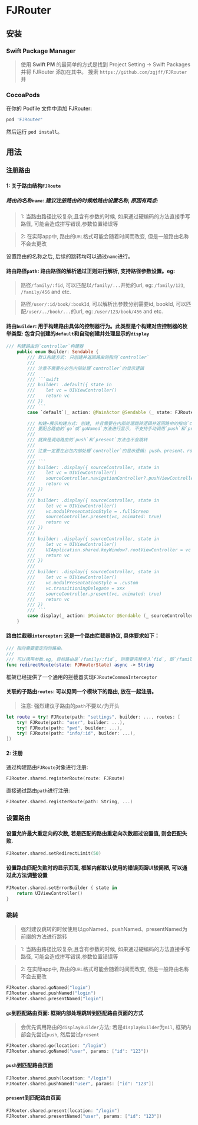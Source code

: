 # FJRouter

## 安装

### Swift Package Manager
> 使用 **Swift PM** 的最简单的方式是找到 Project Setting -> Swift Packages 并将 FJRouter 添加在其中。
> 搜索 `https://github.com/zgjff/FJRouter` 并

### CocoaPods
在你的 Podfile 文件中添加 FJRouter:
```rb
pod 'FJRouter'
```
然后运行 `pod install`。

## 用法

### 注册路由

#### 1: 关于路由结构`FJRoute`

##### 路由的名称`name`: 建议注册路由的时候给路由设置名称, 原因有两点:
> 1: 当路由路径比较复杂,且含有参数的时候, 如果通过硬编码的方法直接手写路径, 可能会造成拼写错误,参数位置错误等

> 2: 在实际app中, 路由的`URL`格式可能会随着时间而改变, 但是一般路由名称不会去更改

设置路由的名称之后, 后续的跳转均可以通过`name`进行。

#### 路由路径`path`: 路由路径的解析通过正则进行解析, 支持路径参数设置。eg:
> 路径`/family/:fid`, 可以匹配以`/family/...`开始的url, eg: `/family/123`, `/family/456` and etc.
 
> 路径`/user/:id/book/:bookId`, 可以解析出参数分别需要id, bookId, 可以匹配`/user/../book/...`的url, eg: `/user/123/book/456` and etc.

#### 路由`builder`: 用于构建路由具体的控制器行为。此类型是个构建对应控制器的枚举类型: 包含只创建的`default`和自动创建并处理显示的`display`
```swift
/// 构建路由的`controller`构建器
    public enum Builder: Sendable {
        /// 默认构建方式: 只创建并返回路由的指向`controller`
        ///
        /// 注意不需要在必包内部处理`controller`的显示逻辑
        ///
        /// ```swift
        /// builder: .default({ state in
        ///    let vc = UIViewController()
        ///    return vc
        /// })
        /// ```
        case `default`(_ action: @MainActor @Sendable (_ state: FJRouterState) -> UIViewController)
        
        /// 构建+展示构建方式: 创建, 并且需要在内部处理跳转逻辑并返回路由的指向`controller`。
        /// 要配合路由的`go`或`goNamed`方法进行显示, 不支持手动调用`push`和`present`
        ///
        /// 就算是调用路由的`push`和`present`方法也不会跳转
        ///
        /// 注意一定要在必包内部处理`controller`的显示逻辑: push、present、rootController、自定义转场等等
        ///
        /// ```
        /// builder: .display({ sourceController, state in
        ///    let vc = UIViewController()
        ///    sourceController.navigationController?.pushViewController(vc, animated: true)
        ///    return vc
        /// })
        ///
        /// builder: .display({ sourceController, state in
        ///    let vc = UIViewController()
        ///    vc.modalPresentationStyle = .fullScreen
        ///    sourceController.present(vc, animated: true)
        ///    return vc
        /// })
        ///
        /// builder: .display({ sourceController, state in
        ///    let vc = UIViewController()
        ///    UIApplication.shared.keyWindow?.rootViewController = vc
        ///    return vc
        /// })
        ///
        /// builder: .display({ sourceController, state in
        ///    let vc = UIViewController()
        ///    vc.modalPresentationStyle = .custom
        ///    vc.transitioningDelegate = xxx
        ///    sourceController.present(vc, animated: true)
        ///    return vc
        /// })
        /// ```
        case display(_ action: @MainActor @Sendable (_ sourceController: UIViewController?, _ state: FJRouterState) -> UIViewController)
    }
```



#### 路由拦截器`interceptor`: 这是一个路由拦截器协议, 具体要求如下：
```swift
/// 指向需要重定向的路由。
///
/// 可以携带参数.eg, 目标路由是`/family/:fid`, 则需要完整传入`fid`, 即`/family/123`
func redirectRoute(state: FJRouterState) async -> String
```
框架已经提供了一个通用的拦截器实现`FJRouteCommonInterceptor`


#### 关联的子路由`routes`: 可以见同一个模块下的路由, 放在一起注册。
> 注意: 强烈建议子路由的`path`不要以`/`为开头
```swift
let route = try! FJRoute(path: "settings", builder: ..., routes: [
    try! FJRoute(path: "user", builder: ...),
    try! FJRoute(path: "pwd", builder: ...),
    try! FJRoute(path: "info/:id", builder: ...),
])
```

#### 2: 注册

通过构建路由`FJRoute`对象进行注册:
```swift
FJRouter.shared.registerRoute(route: FJRoute)
```

直接通过路由`path`进行注册:
```swift
FJRouter.shared.registerRoute(path: String, ...)
```

### 设置路由

#### 设置允许最大重定向的次数, 若是匹配的路由重定向次数超过设置值, 则会匹配失败.
```swift 
FJRouter.shared.setRedirectLimit(50)
```

#### 设置路由匹配失败时的显示页面, 框架内部默认使用的错误页面UI较简陋, 可以通过此方法调整设置
```swift
FJRouter.shared.setErrorBuilder { state in
    return UIViewController()
}
```

### 跳转
> 强烈建议跳转的时候使用以goNamed、pushNamed、presentNamed为前缀的方法进行跳转

> 1: 当路由路径比较复杂,且含有参数的时候, 如果通过硬编码的方法直接手写路径, 可能会造成拼写错误,参数位置错误等

> 2: 在实际app中, 路由的`URL`格式可能会随着时间而改变, 但是一般路由名称不会去更改

```swift 
FJRouter.shared.goNamed("login")
FJRouter.shared.pushNamed("login")
FJRouter.shared.presentNamed("login")
```

#### `go`到匹配路由页面: 框架内部处理跳转到匹配路由页面的方式
> 会优先调用路由的`displayBuilder`方法; 若是`displayBuilder`为`nil`, 框架内部会先尝试`push`, 然后尝试`present`

```swift 
FJRouter.shared.go(location: "/login")
FJRouter.shared.goNamed("user", params: ["id": "123"])
```

#### `push`到匹配路由页面
```swift 
FJRouter.shared.push(location: "/login")
FJRouter.shared.pushNamed("user", params: ["id": "123"])
```

#### `present`到匹配路由页面
```swift 
FJRouter.shared.present(location: "/login")
FJRouter.shared.presentNamed("user", params: ["id": "123"])
```